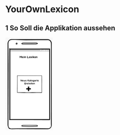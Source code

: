 # YourOwnLexicon

## 1 So Soll die Applikation aussehen


<img src="image/firstStart.JPG" width="150" alt="first Start" title="Wenn die App zum ersten Mal geöffnet wird bzw. keine Einträge vorhanden sind">
